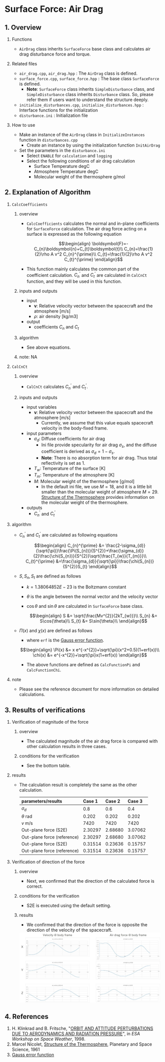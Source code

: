 # Surface Force: Air Drag

## 1.  Overview

1. Functions
   - `AirDrag` class inherits `SurfaceForce` base class and calculates air drag disturbance force and torque. 

2. Related files
   - `air_drag.cpp`, `air_drag.hpp` : The `AirDrag` class is defined.
   - `surface_force.cpp`, `surface_force.hpp` : The base class `SurfaceForce` is defined.
     - **Note**: `SurfaceForce` class inherits `SimpleDisturbance` class, and `SimpleDisturbance` class inherits `Disturbance` class. So, please refer them if users want to understand the structure deeply.
   - `initialize_disturbances.cpp`, `initialize_disturbances.hpp` : Interface functions for the initialization
   - `disturbance.ini` : Initialization file

3. How to use
   - Make an instance of the `AirDrag` class in `InitializeInstances` function in `disturbances.cpp`
     - Create an instance by using the initialization function `InitAirDrag`
   - Set the parameters in the `disturbance.ini`
     - Select `ENABLE` for `calculation` and `logging`
     - Select the following conditions of air drag calculation
       - Surface Temperature degC
       - Atmosphere Temperature degC
       - Molecular weight of the thermosphere g/mol
   

## 2. Explanation of Algorithm

1. `CalcCoefficients`
   1. overview
      - `CalcCoefficients` calculates the normal and in-plane coefficients for `SurfaceForce` calculation. The air drag force acting on a surface is expressed as the following equation

        ```math
        \begin{align}
          \boldsymbol{F}=-C_{n}\boldsymbol{n}+C_{t}\boldsymbol{t}\\
          C_{n}=\frac{1}{2}\rho A v^2 C_{n}^{\prime}\\
          C_{t}=\frac{1}{2}\rho A v^2 C_{t}^{\prime}
        \end{align}
        ```

      - This  function mainly calculates the common part of the coefficient calculation. $C_{n}^{\prime}$ and $C_{t}^{\prime}$ are calculated in `CalCnCt` function, and they will be used in this function.

   2. inputs and outputs
      - input
        - $\boldsymbol{v}$: Relative velocity vector between the spacecraft and the atmosphere [m/s]
        - $\rho$: air density [kg/m3]
      - output
        - coefficients $C_{n}$ and $C_{t}$

   3. algorithm
      - See above equations.

   4. note: NA

2. `CalCnCt`
   1. overview
      - `CalCnCt` calculates  $C_{n}^{\prime}$ and $C_{t}^{\prime}$.

   2. inputs and outputs
      - input variables
        - $\boldsymbol{v}$: Relative velocity vector between the spacecraft and the atmosphere [m/s]
          - Currently, we assume that this value equals spacecraft velocity in the body-fixed frame.
      - input parameters 
        - $\sigma_{d}$: Diffuse coefficients for air drag
          - Ini file provide specularity for air drag $\sigma_{s}$, and the diffuse coefficient is derived as $\sigma_{d}=1-\sigma_{s}$.
          - **Note**: There is no absorption term for air drag. Thus total reflectivity is set as 1.
        - $T_{w}$: Temperature of the surface [K]
        - $T_{m}$: Temperature of the atmosphere [K]
        - $M$: Molecular weight of the thermosphere [g/mol]
          - In the default ini file, we use $M=18$, and it is a little bit smaller than the molecular weight of atmosphere $M=29$.  [Structure of the Thermosphere](https://www.sciencedirect.com/science/article/pii/0032063361900368?via%3Dihub) provides information on the molecular weight of the thermosphere. 
      - outputs
        - $C_{n}^{\prime}$ and $C_{t}^{\prime}$ 
   
3. algorithm
   - $C_{n}^{\prime}$ and $C_{t}^{\prime}$  are calculated as following equations

     ```math
     \begin{align}
       C_{n}^{\prime} &= \frac{2-\sigma_{d}}{\sqrt{\pi}}\frac{\Pi(S_{n})}{S^{2}}+\frac{\sigma_{d}}{2}\frac{\chi(S_{n})}{S^{2}}\sqrt{\frac{T_{w}}{T_{m}}}\\
       C_{t}^{\prime} &=\frac{\sigma_{d}}{\sqrt{\pi}}\frac{\chi(S_{n})}{S^{2}}S_{t}
     \end{align}
     ```

   - $S, S_{n}, S_{t}$ are defined as follows
      - $k=1.38064852E-23$ is the Boltzmann constant
      - $\theta$ is the angle between the normal vector and the velocity vector
      - $\cos{\theta}$ and $\sin{\theta}$ are calculated in `SurfaceForce` base class.

        ```math
        \begin{align}
          S &= \sqrt{\frac{Mv^{2}}{2kT_{w}}}\\
          S_{n} &= S\cos{\theta}\\
          S_{t} &= S\sin{\theta}\\
        \end{align}
        ```
   
   - $\Pi(x)$ and $\chi(x)$ are defined as follows
     - where `erf` is the [Gauss error function](https://en.wikipedia.org/wiki/Error_function).
   
      ```math
      \begin{align}
        \Pi(x) &= x e^{-x^{2}}+\sqrt{\pi}(x^2+0.5)(1+erf(x))\\
        \chi(x) &= e^{-x^{2}}+\sqrt{\pi}x(1+erf(x))
      \end{align}
      ```
     - The above functions are defined as `CalcFunctionPi` and `CalcFunctionChi`.
4. note
   - Please see the reference document for more information on detailed calculations.

## 3. Results of verifications

1. Verification of magnitude of the force
   1. overview
      - The calculated magnitude of the air drag force is compared with other calculation results in three cases.

   2. conditions for the verification
      - See the bottom table.
      
3. results
   - The calculation result is completely the same as the other calculation.
   
     | parameters/results          | Case 1  | Case 2  | Case 3  |
     | --------------------------- | ------- | ------- | ------- |
     | $\sigma_{d}$              | 0.8     | 0.6     | 0.4     |
     | $\theta$ rad              | 0.202   | 0.202   | 0.202   |
     | $v$ m/s                   | 7420    | 7420    | 7420    |
     | Out-plane force (S2E)       | 2.30297 | 2.68680 | 3.07062 |
     | Out-plane force (reference) | 2.30297 | 2.68680 | 3.07062 |
     | Out-plane force (S2E)       | 0.31514 | 0.23636 | 0.15757 |
     | Out-plane force (reference) | 0.31514 | 0.23636 | 0.15757 |
    
1. Verification of direction of the force
   1. overview
      - Next, we confirmed that the direction of the calculated force is correct.
   
   2. conditions for the verification
      - S2E is executed using the default setting.
   
   3. results
      - We confirmed that the direction of the force is opposite the direction of the velocity of the spacecraft.
   
      <img src="./figs/AirDrag_result_1.jpg" alt="SummaryCalculationTime" style="zoom: 70%;" />

## 4. References
1. H. Klinkrad and B. Fritsche, "[ORBIT AND ATTITUDE PERTURBATIONS DUE TO AERODYNAMICS AND RADIATION PRESSURE](https://pdfs.semanticscholar.org/a16c/1abab4c081b4434bda9190f4f7be789c246a.pdf)", in *ESA Workshop on Space Weather*, 1998. 
2. Marcel Nicolet, [Structure of the Thermosphere](https://www.sciencedirect.com/science/article/pii/0032063361900368?via%3Dihub), Planetary and Space Science, 1961
3. [Gauss error function](https://en.wikipedia.org/wiki/Error_function)